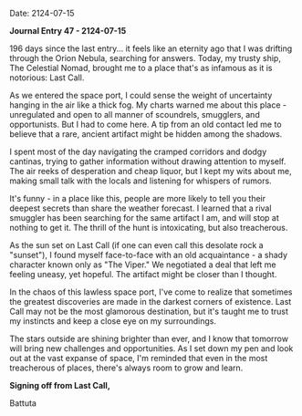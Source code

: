 Date: 2124-07-15

**Journal Entry 47 - 2124-07-15**

196 days since the last entry... it feels like an eternity ago that I was drifting through the Orion Nebula, searching for answers. Today, my trusty ship, The Celestial Nomad, brought me to a place that's as infamous as it is notorious: Last Call.

As we entered the space port, I could sense the weight of uncertainty hanging in the air like a thick fog. My charts warned me about this place - unregulated and open to all manner of scoundrels, smugglers, and opportunists. But I had to come here. A tip from an old contact led me to believe that a rare, ancient artifact might be hidden among the shadows.

I spent most of the day navigating the cramped corridors and dodgy cantinas, trying to gather information without drawing attention to myself. The air reeks of desperation and cheap liquor, but I kept my wits about me, making small talk with the locals and listening for whispers of rumors.

It's funny - in a place like this, people are more likely to tell you their deepest secrets than share the weather forecast. I learned that a rival smuggler has been searching for the same artifact I am, and will stop at nothing to get it. The thrill of the hunt is intoxicating, but also treacherous.

As the sun set on Last Call (if one can even call this desolate rock a "sunset"), I found myself face-to-face with an old acquaintance - a shady character known only as "The Viper." We negotiated a deal that left me feeling uneasy, yet hopeful. The artifact might be closer than I thought.

In the chaos of this lawless space port, I've come to realize that sometimes the greatest discoveries are made in the darkest corners of existence. Last Call may not be the most glamorous destination, but it's taught me to trust my instincts and keep a close eye on my surroundings.

The stars outside are shining brighter than ever, and I know that tomorrow will bring new challenges and opportunities. As I set down my pen and look out at the vast expanse of space, I'm reminded that even in the most treacherous of places, there's always room to grow and learn.

**Signing off from Last Call,**

Battuta